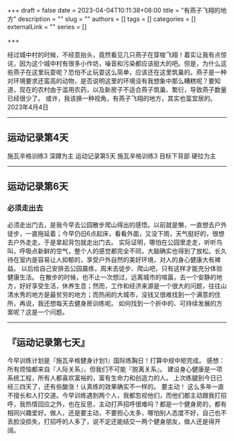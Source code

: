 +++
draft = false
date = 2023-04-04T10:11:38+08:00
title = "有燕子飞翔的地方"
description = ""
slug = ""
authors = []
tags = []
categories = []
externalLink = ""
series = []

+++



经过城中村的时候，不经意抬头，竟然看见几只燕子在穿梭飞翔！着实让我有点惊诧，因为这个城中村有很多小作坊，噪音和污染都应该挺大的吧。但是，为什么这些燕子在这里玩耍呢？恐怕不止玩耍这么简单，应该还在这里筑巢的。燕子是一种对环境要求还蛮高的动物，是否说明这里的环境没有我想象中那么糟糕呢？要知道，现在的农村由于滥用农药，以及新房子不适合燕子筑巢、繁衍，导致燕子数量已经很少了。
或许，我该换一种视角，有燕子飞翔的地方，其实也蛮宜居的。
2023年4月4日

---

## 运动记录第4天
施瓦辛格训练3 深蹲为主
运动记录第5天
施瓦辛格训练3
目标下背部
硬拉为主

---

## 运动记录第6天
### 必须走出去
必须走出门去，是我今早去公园散步爬山得出的感悟。以前就是懒，一直想去户外徒步，一直拖延着；今早仍旧6点起床，看看外面，又没下雨，天气挺好的，很想去户外走走。于是拿起背包就走出门去。
实际证明，哪怕在公园里走走，听听鸟叫，呼吸点新鲜的空气，整个人的感觉都完全不同，大脑确实也得到了放松。长久待在室内是容易让人抑郁的，享受户外自然的美好环境，对人的身心健康大有裨益。
以后给自己安排去公园晨练，周末去徒步、爬山吧，只有这样才能充分体验健康生活。
在散步的时候，也不止一次想过，远离城市的喧嚣，去一个安静的地方，好好享受生活，休养生息；然而，工作和经济来源是一个很大的问题，往往山清水秀的地方是最贫穷的地方；而热闹的大城市，没钱又很难找到一个满意的住所，再说，我还想每天去健身房训练呢。
如何找到一个折中的、可持续发展的方案呢？这是一个问题。

---

## 『运动记录第七天』
今早训练计划是『施瓦辛格健身计划1』国际练胸日！打算中规中矩完成。
感想：所有烦恼都来自『人际关系』，但我们不可能『脱离关系』。
建设身心健康是一项系统工程，所有人都喜欢富裕的，富有生命力和创造力的人。
上次练腿到今日已经三四天了，还有些酸涨！认真练的效果确实不一样的。
要主动！
这么多年一直不擅长和人打交道。今早训练遇到两个人，我都忽视他们，而他们都主动跟我打招呼，我热情回应之外，也在反思，主动打声招呼很难吗？都是一个健身房的，都有相同兴趣爱好。做人，还是要主动，不要担心太多，哪怕别人态度不好，自己也不丢脸没损失，打招呼的人多了，说不定还能结交一两个健身朋友，做人还是得开阔。